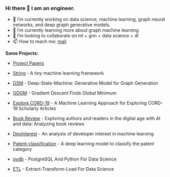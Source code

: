 ### Hi there 👋 I am an engineer.

- 🔭 I’m currently working on data science, machine learning, graph neural networks, and deep graph generative models.
- 🌱 I’m currently learning more about graph machine learning
- 👯 I’m looking to collaborate on ml + gnn + data science + dl
- 📫 How to reach me: [mail](mailto:abhisheksubedi27@gmail.com)

**Some Projects:**  
* [Project Papers](https://github.com/Supertring/papers)
* [String](https://github.com/Supertring/ml-framework) - A tiny machine learning framework
* [DSM](https://github.com/Supertring/Deep-State-Machine) - Deep-State-Machine: Generative Model for Graph Generation
* [GDGM](https://github.com/Supertring/Gradient-Descent-Finds-Global-Minimum) - Gradient Descent Finds Global Minimum
* [Explore CORD-19](https://github.com/Supertring/A-Machine-Learning-Approach-for-Exploring-CORD-19-Scholarly-Articles) - A Machine Learning Approach for Exploring CORD-19 Scholarly Articles
* [Book Review](https://github.com/Supertring/Computational-Social-Science-lab-Book-Review) - Exploring authors and readers in the digital age with AI and data: Analyzing book reviews
* [DevInterest](https://github.com/Supertring/An-analysis-of-developer-interest-into-machine-learning)  - An analysis of developer interest in machine learning


* [Patent-classification](https://github.com/Supertring/Patent-classification) - A deep learning model to classify the patent category
* [pydb](https://github.com/Supertring/postgresql-mit-python-for-data-science)  - PostgreSQL And Python For Data Science
* [ETL](https://github.com/Supertring/datalab/blob/main/etl/Extract-Transform-Load%20(ETL).ipynb)  - Extract-Transform-Load For Data Science

